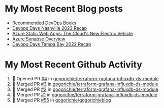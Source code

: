 # My Most Recent Blog posts
<!-- BLOG-POST-LIST:START -->
- [Recommended DevOps Books](https://www.gogorichie.com/blog/recommendeddevopsbooks/)
- [Devops Days Nashville 2023 Recap](https://www.gogorichie.com/blog/devopsdaysnashville2023recap/)
- [Azure Static Web Apps: The Cloud&#39;s New Electric Vehicle](https://www.gogorichie.com/blog/microsoft/azurespringcleaning2023/)
- [Azure Synapse Overview](https://www.gogorichie.com/blog/microsoft/azure-synapse-overview/)
- [Devops Days Tampa Bay 2022 Recap](https://www.gogorichie.com/blog/devopsdaystampabay2022recap/)
<!-- BLOG-POST-LIST:END -->


# My Most Recent Github Activity
<!--START_SECTION:activity-->
1. 💪 Opened PR [#4](https://github.com/gogorichie/terraform-grafana-influxdb-ds-module/pull/4) in [gogorichie/terraform-grafana-influxdb-ds-module](https://github.com/gogorichie/terraform-grafana-influxdb-ds-module)
2. 🎉 Merged PR [#3](https://github.com/gogorichie/terraform-grafana-influxdb-ds-module/pull/3) in [gogorichie/terraform-grafana-influxdb-ds-module](https://github.com/gogorichie/terraform-grafana-influxdb-ds-module)
3. 🎉 Merged PR [#2](https://github.com/gogorichie/terraform-grafana-influxdb-ds-module/pull/2) in [gogorichie/terraform-grafana-influxdb-ds-module](https://github.com/gogorichie/terraform-grafana-influxdb-ds-module)
4. 🎉 Merged PR [#1](https://github.com/gogorichie/terraform-grafana-influxdb-ds-module/pull/1) in [gogorichie/terraform-grafana-influxdb-ds-module](https://github.com/gogorichie/terraform-grafana-influxdb-ds-module)
5. 🎉 Merged PR [#55](https://github.com/gogorichie/gogorichieblog/pull/55) in [gogorichie/gogorichieblog](https://github.com/gogorichie/gogorichieblog)
<!--END_SECTION:activity-->

